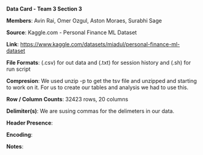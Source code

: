 **Data Card  - Team 3 Section 3**

**Members**: Avin Rai, Omer Ozgul, Aston Moraes, Surabhi Sage

**Source**: Kaggle.com - Personal Finance ML Dataset

**Link**: https://www.kaggle.com/datasets/miadul/personal-finance-ml-dataset  

**File Formats**: (.csv) for out data and (.txt) for session history and (.sh) for run script

**Compresion**: We used unzip -p to get the tsv file and unzipped and starting to work on it. For us to create our tables and analysis we had to use this. 

**Row / Column Counts**: 32423 rows, 20 columns

**Delimiter(s)**: We are susing commas for the delimeters in our data. 

**Header Presence**: 

**Encoding**: 

**Notes**: 
